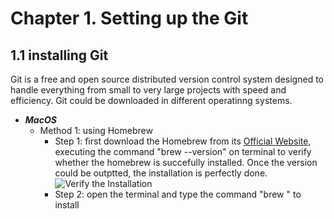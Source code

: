 # Chapter 1. Setting up the Git
## 1.1 installing Git
Git is a free and open source distributed version control system designed to handle everything from small to very large projects with speed and efficiency. Git could be downloaded in different operatinng systems.

* **_MacOS_**
  - Method 1: using Homebrew
    + Step 1: first download the Homebrew from its [Official Website](https://www.git-scm.com/downloads), executing the command "brew --version" on terminal to verify whether the homebrew is succefully installed. Once the version could be outptted, the installation is perfectly done.
      ![Verify the Installation]()
    + Step 2: open the terminal and type the command "brew " to install

